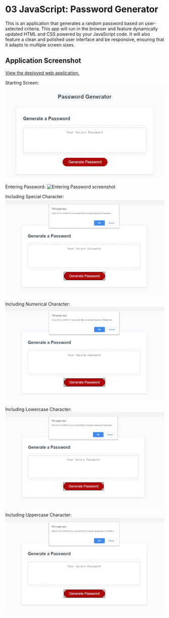 # 03 JavaScript: Password Generator

This is an application that generates a random password based on user-selected criteria. This app will run in the browser and feature dynamically updated HTML and CSS powered by your JavaScript code. It will also feature a clean and polished user interface and be responsive, ensuring that it adapts to multiple screen sizes.


## Application Screenshot
[View the deployed web application.](https://bryu0116.github.io/Password-Generator/Assets/index.html)

Starting Screen:
<img src="Assets/images/01PGStartingScreen.jpg" alt="Password Generator Starting Screen screenshot">

Entering Password:
<img src="Assets/images/02EnteringPassword.jpg" alt="Entering Password screenshot">

Including Special Character:
<img src="Assets/images/03includeSC.jpg" alt="include special character screenshot">

Including Numerical Character:
<img src="Assets/images/04includeNC.jpg" alt="include numeric character screenshot">

Including Lowercase Character:
<img src="Assets/images/05includeLCC.jpg" alt="include lowercase character screenshot">

Including Uppercase Character:
<img src="Assets/images/06includeUCC.jpg" alt="include Uppercase character screenshot">